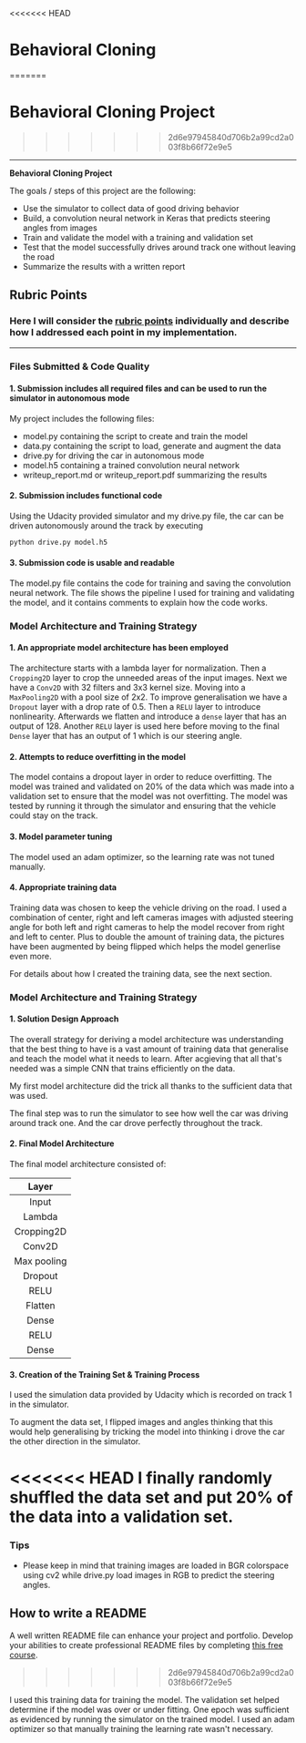 <<<<<<< HEAD
# **Behavioral Cloning** 
=======
# Behavioral Cloning Project
>>>>>>> 2d6e97945840d706b2a99cd2a003f8b66f72e9e5

---

**Behavioral Cloning Project**

The goals / steps of this project are the following:
* Use the simulator to collect data of good driving behavior
* Build, a convolution neural network in Keras that predicts steering angles from images
* Train and validate the model with a training and validation set
* Test that the model successfully drives around track one without leaving the road
* Summarize the results with a written report

## Rubric Points
### Here I will consider the [rubric points](https://review.udacity.com/#!/rubrics/432/view) individually and describe how I addressed each point in my implementation.  

---
### Files Submitted & Code Quality

#### 1. Submission includes all required files and can be used to run the simulator in autonomous mode

My project includes the following files:
* model.py containing the script to create and train the model
* data.py containing the script to load, generate and augment the data
* drive.py for driving the car in autonomous mode
* model.h5 containing a trained convolution neural network 
* writeup_report.md or writeup_report.pdf summarizing the results

#### 2. Submission includes functional code
Using the Udacity provided simulator and my drive.py file, the car can be driven autonomously around the track by executing 
```sh
python drive.py model.h5
```

#### 3. Submission code is usable and readable

The model.py file contains the code for training and saving the convolution neural network. The file shows the pipeline I used for training and validating the model, and it contains comments to explain how the code works.

### Model Architecture and Training Strategy

#### 1. An appropriate model architecture has been employed

The architecture starts with a lambda layer for normalization.
Then a `Cropping2D` layer to crop the unneeded areas of the input images.
Next we have a `Conv2D` with 32 filters and 3x3 kernel size.
Moving into a `MaxPooling2D` with a pool size of 2x2.
To improve generalisation we have a `Dropout` layer with a drop rate of 0.5.
Then a `RELU` layer to introduce nonlinearity.
Afterwards we flatten and introduce a `dense` layer that has an output of 128.
Another `RELU` layer is used here before moving to the final `Dense` layer that has an output of 1 which is our steering angle.

#### 2. Attempts to reduce overfitting in the model

The model contains a dropout layer in order to reduce overfitting.
The model was trained and validated on 20% of the data which was made into a validation set to ensure that the model was not overfitting. The model was tested by running it through the simulator and ensuring that the vehicle could stay on the track.

#### 3. Model parameter tuning

The model used an adam optimizer, so the learning rate was not tuned manually.

#### 4. Appropriate training data

Training data was chosen to keep the vehicle driving on the road. I used a combination of center, right and left cameras images with adjusted steering angle for both left and right cameras to help the model recover from right and left to center. Plus to double the amount of training data, the pictures have been augmented by being flipped which helps the model generlise even more.

For details about how I created the training data, see the next section. 

### Model Architecture and Training Strategy

#### 1. Solution Design Approach

The overall strategy for deriving a model architecture was understanding that the best thing to have is a vast amount of training data that generalise and teach the model what it needs to learn. After acgieving that all that's needed was a simple CNN that trains efficiently on the data.

My first model architecture did the trick all thanks to the sufficient data that was used.

The final step was to run the simulator to see how well the car was driving around track one. And the car drove perfectly throughout the track.

#### 2. Final Model Architecture

The final model architecture consisted of:

| Layer         		|
|:---------------------:|
| Input         		|
| Lambda        	    |   
| Cropping2D		    |
| Conv2D	      	    |   
| Max pooling	      	|
| Dropout	      	    |
| RELU		            |
| Flatten		        |
| Dense		            |
| RELU		            |
| Dense		            |

#### 3. Creation of the Training Set & Training Process

I used the simulation data provided by Udacity which is recorded on track 1 in the simulator.

To augment the data set, I flipped images and angles thinking that this would help generalising by tricking the model into thinking i drove the car the other direction in the simulator.

<<<<<<< HEAD
I finally randomly shuffled the data set and put 20% of the data into a validation set. 
=======
### Tips
- Please keep in mind that training images are loaded in BGR colorspace using cv2 while drive.py load images in RGB to predict the steering angles.

## How to write a README
A well written README file can enhance your project and portfolio.  Develop your abilities to create professional README files by completing [this free course](https://www.udacity.com/course/writing-readmes--ud777).
>>>>>>> 2d6e97945840d706b2a99cd2a003f8b66f72e9e5

I used this training data for training the model. The validation set helped determine if the model was over or under fitting. One epoch was sufficient as evidenced by running the simulator on the trained model. I used an adam optimizer so that manually training the learning rate wasn't necessary.